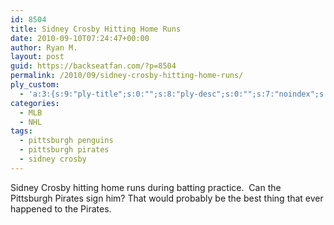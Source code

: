```yaml
---
id: 8504
title: Sidney Crosby Hitting Home Runs
date: 2010-09-10T07:24:47+00:00
author: Ryan M.
layout: post
guid: https://backseatfan.com/?p=8504
permalink: /2010/09/sidney-crosby-hitting-home-runs/
ply_custom:
  - 'a:3:{s:9:"ply-title";s:0:"";s:8:"ply-desc";s:0:"";s:7:"noindex";s:0:"";}'
categories:
  - MLB
  - NHL
tags:
  - pittsburgh penguins
  - pittsburgh pirates
  - sidney crosby
---
```


<div class="entry">
  <p>
    Sidney Crosby hitting home runs during batting practice.  Can the Pittsburgh Pirates sign him? That would probably be the best thing that ever happened to the Pirates.
  </p>

  <p>
  </p>
</div>
